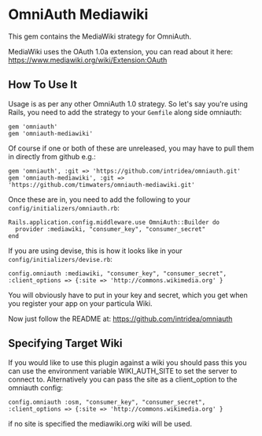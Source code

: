 # OmniAuth Mediawiki


This gem contains the MediaWiki strategy for OmniAuth.

MediaWiki uses the OAuth 1.0a extension, you can read about it here: https://www.mediawiki.org/wiki/Extension:OAuth

## How To Use It

Usage is as per any other OmniAuth 1.0 strategy. So let's say you're using Rails, you need to add the strategy to your `Gemfile` along side omniauth:

    gem 'omniauth'
    gem 'omniauth-mediawiki'

Of course if one or both of these are unreleased, you may have to pull them in directly from github e.g.:

    gem 'omniauth', :git => 'https://github.com/intridea/omniauth.git'
    gem 'omniauth-mediawiki', :git => 'https://github.com/timwaters/omniauth-mediawiki.git'

Once these are in, you need to add the following to your `config/initializers/omniauth.rb`:

    Rails.application.config.middleware.use OmniAuth::Builder do
      provider :mediawiki, "consumer_key", "consumer_secret"
    end

If you are using devise, this is how it looks like in your `config/initializers/devise.rb`:

    config.omniauth :mediawiki, "consumer_key", "consumer_secret", :client_options => {:site => 'http://commons.wikimedia.org' }

You will obviously have to put in your key and secret, which you get when you register your app on your particula Wiki.

Now just follow the README at: https://github.com/intridea/omniauth

## Specifying Target Wiki

If you would like to use this plugin against a wiki you should pass this you can use the environment variable WIKI_AUTH_SITE to set the server to connect to. Alternatively you can pass the site as a client_option to the omniauth config:

    config.omniauth :osm, "consumer_key", "consumer_secret",  :client_options => {:site => 'http://commons.wikimedia.org' }

if no site is specified the mediawiki.org wiki will be used.
